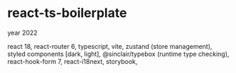 # react-ts-boilerplate
year 2022

react 18, 
react-router 6, 
typescript, 
vite,
zustand (store management),
styled components [dark, light], 
@sinclair/typebox (runtime type checking), 
react-hook-form 7, 
react-i18next, 
storybook,
